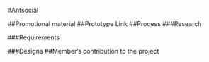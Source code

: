 #Antsocial

##Promotional material
##Prototype Link
##Process
###Research


###Requirements

###Designs
##Member’s contribution to the project

